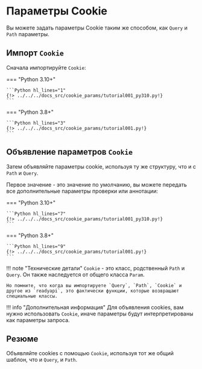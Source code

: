 # Параметры Cookie

Вы можете задать параметры Cookie таким же способом, как `Query` и `Path` параметры.

## Импорт `Cookie`

Сначала импортируйте `Cookie`:

=== "Python 3.10+"

    ```Python hl_lines="1"
    {!> ../../../docs_src/cookie_params/tutorial001_py310.py!}
    ```

=== "Python 3.8+"

    ```Python hl_lines="3"
    {!> ../../../docs_src/cookie_params/tutorial001.py!}
    ```

## Объявление параметров `Cookie`

Затем объявляйте параметры cookie, используя ту же структуру, что и с `Path` и `Query`.

Первое значение - это значение по умолчанию, вы можете передать все дополнительные параметры проверки или аннотации:

=== "Python 3.10+"

    ```Python hl_lines="7"
    {!> ../../../docs_src/cookie_params/tutorial001_py310.py!}
    ```

=== "Python 3.8+"

    ```Python hl_lines="9"
    {!> ../../../docs_src/cookie_params/tutorial001.py!}
    ```

!!! note "Технические детали"
    `Cookie` - это класс, родственный `Path` и `Query`. Он также наследуется от общего класса `Param`.

    Но помните, что когда вы импортируете `Query`, `Path`, `Cookie` и другое из `readyapi`, это фактически функции, которые возвращают специальные классы.

!!! info "Дополнительная информация"
    Для объявления cookies, вам нужно использовать `Cookie`, иначе параметры будут интерпретированы как параметры запроса.

## Резюме

Объявляйте cookies с помощью `Cookie`, используя тот же общий шаблон, что и `Query`, и `Path`.
